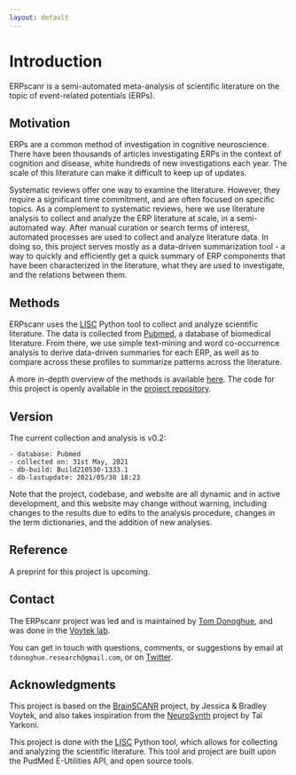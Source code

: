 ```yaml
---
layout: default
---
```


# Introduction

ERPscanr is a semi-automated meta-analysis of scientific literature on the topic of event-related potentials (ERPs).

## Motivation

ERPs are a common method of investigation in cognitive neuroscience. There have been thousands of articles investigating ERPs in the context of cognition and disease, white hundreds of new investigations each year. The scale of this literature can make it difficult to keep up of updates.

Systematic reviews offer one way to examine the literature. However, they require a significant time commitment, and are often focused on specific topics. As a complement to systematic reviews, here we use literature analysis to collect and analyze the ERP literature at scale, in a semi-automated way. After manual curation or search terms of interest, automated processes are used to collect and analyze literature data. In doing so, this project serves mostly as a data-driven summarization tool - a way to quickly and efficiently get a quick summary of ERP components that have been characterized in the literature, what they are used to investigate, and the relations between them.

## Methods

ERPscanr uses the [LISC](https://lisc-tools.github.io/) Python tool to collect and analyze scientific literature. The data is collected from [Pubmed](https://pubmed.ncbi.nlm.nih.gov/), a database of biomedical literature. From there, we use simple text-mining and word co-occurrence analysis to derive data-driven summaries for each ERP, as well as to compare across these profiles to summarize patterns across the literature.

A more in-depth overview of the methods is available [here](methods.html). The code for this project is openly available in the [project repository](https://github.com/ERPscanr/ERPscanr).

## Version

The current collection and analysis is v0.2:

    - database: Pubmed
	- collected on: 31st May, 2021
	- db-build: Build210530-1333.1
	- db-lastupdate: 2021/05/30 18:23

Note that the project, codebase, and website are all dynamic and in active development, and this website may change without warning, including changes to the results due to edits to the analysis procedure, changes in the term dictionaries, and the addition of new analyses.

## Reference

A preprint for this project is upcoming.

## Contact

The ERPscanr project was led and is maintained by [Tom Donoghue](https://tomdonoghue.github.io/),
and was done in the
[Voytek lab](https://voyteklab.com/).

You can get in touch with questions, comments, or suggestions by email at `tdonoghue.research@gmail.com`, or on
[Twitter](https://twitter.com/Tomdonoghue).

## Acknowledgments

This project is based on the
[BrainSCANR](https://doi.org/10.1016/j.jneumeth.2012.04.019) project, by Jessica & Bradley Voytek, and also
takes inspiration from the [NeuroSynth](http://www.neurosynth.org) project by Tal Yarkoni.

This project is done with the [LISC](https://lisc-tools.github.io/) Python tool, which allows for collecting and analyzing the scientific literature. This tool and project are built upon the PudMed E-Utilities API, and open source tools.

